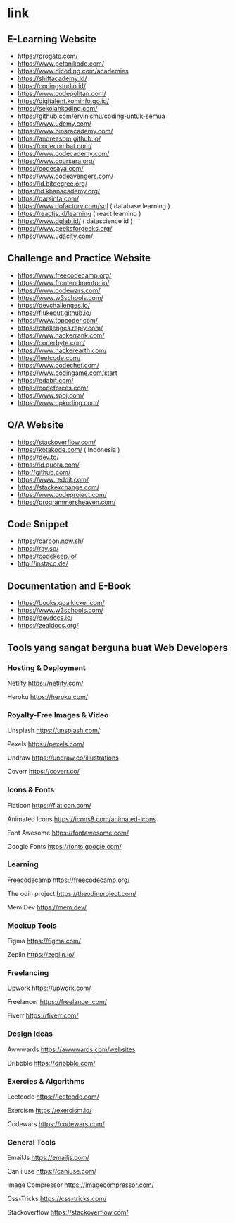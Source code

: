 # link

## E-Learning Website

- https://progate.com/
- https://www.petanikode.com/
- https://www.dicoding.com/academies
- https://shiftacademy.id/
- https://codingstudio.id/
- https://www.codepolitan.com/
- https://digitalent.kominfo.go.id/ 
- https://sekolahkoding.com/ 
- https://github.com/ervinismu/coding-untuk-semua
- https://www.udemy.com/ 
- https://www.binaracademy.com/ 
- https://andreasbm.github.io/
- https://codecombat.com/
- https://www.codecademy.com/
- https://www.coursera.org/
- https://codesaya.com/
- https://www.codeavengers.com/
- https://id.bitdegree.org/
- https://id.khanacademy.org/
- https://parsinta.com/
- https://www.dofactory.com/sql ( database learning )
- https://reactjs.id/learning ( react learning )
- https://www.dqlab.id/ ( datascience id )
- https://www.geeksforgeeks.org/
- https://www.udacity.com/


## Challenge and Practice Website
- https://www.freecodecamp.org/
- https://www.frontendmentor.io/
- https://www.codewars.com/
- https://www.w3schools.com/
- https://devchallenges.io/
- https://flukeout.github.io/
- https://www.topcoder.com/
- https://challenges.reply.com/
- https://www.hackerrank.com/
- https://coderbyte.com/
- https://www.hackerearth.com/
- https://leetcode.com/
- https://www.codechef.com/
- https://www.codingame.com/start
- https://edabit.com/
- https://codeforces.com/
- https://www.spoj.com/
- https://www.upkoding.com/


## Q/A Website
- https://stackoverflow.com/
- https://kotakode.com/ ( Indonesia )
- https://dev.to/
- https://id.quora.com/
- http://github.com/
- https://www.reddit.com/
- https://stackexchange.com/
- https://www.codeproject.com/
- https://programmersheaven.com/


## Code Snippet
- https://carbon.now.sh/
- https://ray.so/
- https://codekeep.io/
- http://instaco.de/

## Documentation and E-Book
- https://books.goalkicker.com/
- https://www.w3schools.com/
- https://devdocs.io/
- https://zealdocs.org/


## Tools yang sangat berguna buat Web Developers

### Hosting & Deployment
Netlify
   https://netlify.com/

Heroku
   https://heroku.com/
        
        
### Royalty-Free Images & Video
Unsplash
https://unsplash.com/

Pexels
https://pexels.com/

Undraw
https://undraw.co/illustrations

Coverr
https://coverr.co/

### Icons & Fonts
Flaticon
https://flaticon.com/

Animated Icons
https://icons8.com/animated-icons

Font Awesome
https://fontawesome.com/

Google Fonts
https://fonts.google.com/

### Learning
Freecodecamp
https://freecodecamp.org/

The odin project
https://theodinproject.com/

Mem.Dev
https://mem.dev/

### Mockup Tools
Figma
https://figma.com/

Zeplin
https://zeplin.io/

### Freelancing
Upwork
https://upwork.com/

Freelancer
https://freelancer.com/

Fiverr
https://fiverr.com/

### Design Ideas
Awwwards
https://awwwards.com/websites

Dribbble
https://dribbble.com/

### Exercies & Algorithms
Leetcode
https://leetcode.com/

Exercism
https://exercism.io/

Codewars
https://codewars.com/

### General Tools
EmailJs
https://emailjs.com/

Can i use
https://caniuse.com/

Image Compressor
https://imagecompressor.com/

Css-Tricks
https://css-tricks.com/

Stackoverflow
https://stackoverflow.com/
